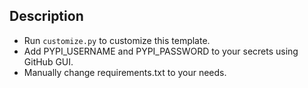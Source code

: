 ## Description
* Run `customize.py` to customize this template.
* Add PYPI_USERNAME and PYPI_PASSWORD to your secrets using GitHub GUI.
* Manually change requirements.txt to your needs.
